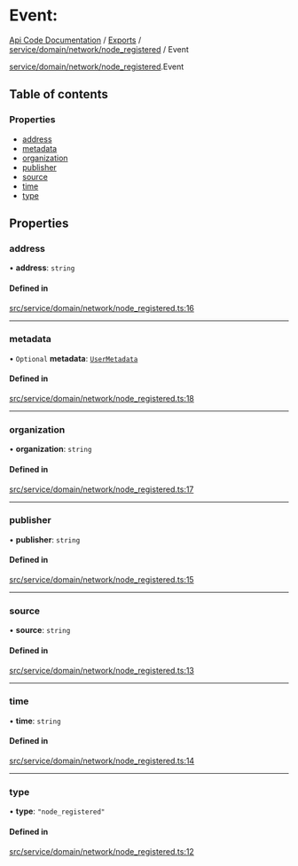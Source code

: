 # Event: 
 
[Api Code Documentation](../README.md) / [Exports](../modules.md) / [service/domain/network/node\_registered](../modules/service_domain_network_node_registered.md) / Event

[service/domain/network/node\_registered](../modules/service_domain_network_node_registered.md).Event

## Table of contents

### Properties

- [address](service_domain_network_node_registered.Event.md#address)
- [metadata](service_domain_network_node_registered.Event.md#metadata)
- [organization](service_domain_network_node_registered.Event.md#organization)
- [publisher](service_domain_network_node_registered.Event.md#publisher)
- [source](service_domain_network_node_registered.Event.md#source)
- [time](service_domain_network_node_registered.Event.md#time)
- [type](service_domain_network_node_registered.Event.md#type)

## Properties

### address

• **address**: `string`

#### Defined in

[src/service/domain/network/node_registered.ts:16](https://github.com/openkfw/TruBudget/blob/422cbec/api/src/service/domain/network/node_registered.ts#L16)

___

### metadata

• `Optional` **metadata**: [`UserMetadata`](../modules/service_domain_metadata.md#usermetadata)

#### Defined in

[src/service/domain/network/node_registered.ts:18](https://github.com/openkfw/TruBudget/blob/422cbec/api/src/service/domain/network/node_registered.ts#L18)

___

### organization

• **organization**: `string`

#### Defined in

[src/service/domain/network/node_registered.ts:17](https://github.com/openkfw/TruBudget/blob/422cbec/api/src/service/domain/network/node_registered.ts#L17)

___

### publisher

• **publisher**: `string`

#### Defined in

[src/service/domain/network/node_registered.ts:15](https://github.com/openkfw/TruBudget/blob/422cbec/api/src/service/domain/network/node_registered.ts#L15)

___

### source

• **source**: `string`

#### Defined in

[src/service/domain/network/node_registered.ts:13](https://github.com/openkfw/TruBudget/blob/422cbec/api/src/service/domain/network/node_registered.ts#L13)

___

### time

• **time**: `string`

#### Defined in

[src/service/domain/network/node_registered.ts:14](https://github.com/openkfw/TruBudget/blob/422cbec/api/src/service/domain/network/node_registered.ts#L14)

___

### type

• **type**: ``"node_registered"``

#### Defined in

[src/service/domain/network/node_registered.ts:12](https://github.com/openkfw/TruBudget/blob/422cbec/api/src/service/domain/network/node_registered.ts#L12)

